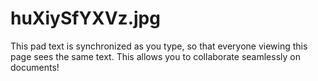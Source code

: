 # huXiySfYXVz.jpg

This pad text is synchronized as you type, so that everyone viewing this page sees the same text.  This allows you to collaborate seamlessly on documents!
